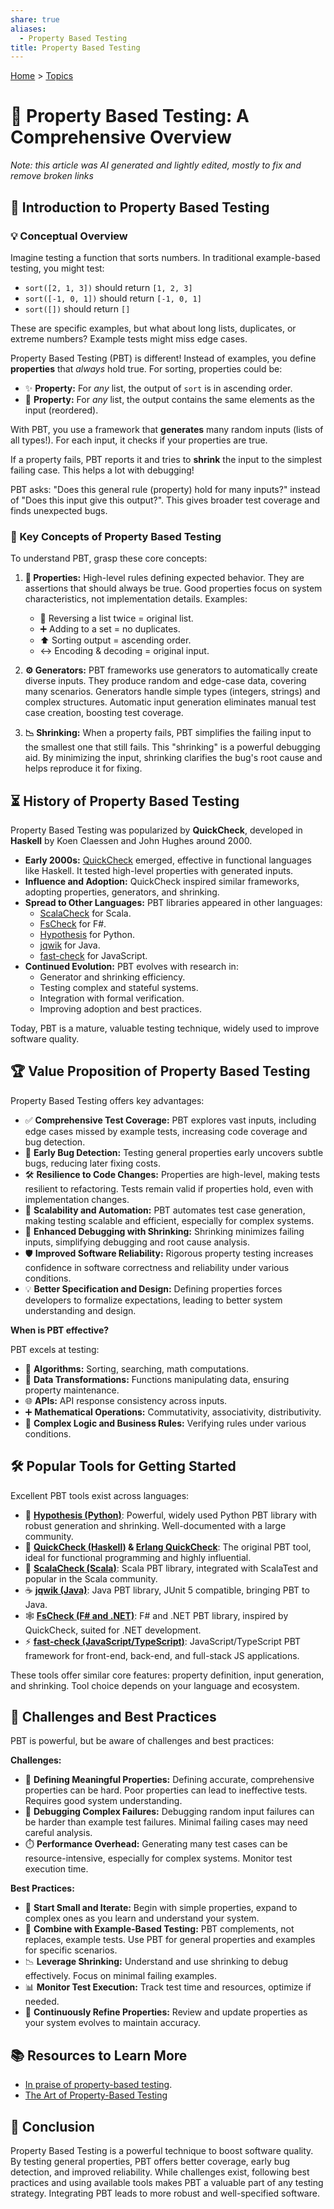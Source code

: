 ```yaml
---
share: true
aliases:
  - Property Based Testing
title: Property Based Testing
---
```

[Home](../index.md) > [Topics](./index.md)  
# 🎉 Property Based Testing: A Comprehensive Overview  
_Note: this article was AI generated and lightly edited, mostly to fix and remove broken links_  
  
## 🤔 Introduction to Property Based Testing  
### 💡 Conceptual Overview  
Imagine testing a function that sorts numbers. In traditional example-based testing, you might test:  
  
  * `sort([2, 1, 3])` should return `[1, 2, 3]`  
  * `sort([-1, 0, 1])` should return `[-1, 0, 1]`  
  * `sort([])` should return `[]`  
  
These are specific examples, but what about long lists, duplicates, or extreme numbers? Example tests might miss edge cases.  
  
Property Based Testing (PBT) is different\! Instead of examples, you define **properties** that *always* hold true. For sorting, properties could be:  
  
  * ✨ **Property:** For *any* list, the output of `sort` is in ascending order.  
  * 🧮 **Property:** For *any* list, the output contains the same elements as the input (reordered).  
  
With PBT, you use a framework that **generates** many random inputs (lists of all types\!). For each input, it checks if your properties are true.  
  
If a property fails, PBT reports it and tries to **shrink** the input to the simplest failing case. This helps a lot with debugging\!  
  
PBT asks: "Does this general rule (property) hold for many inputs?" instead of "Does this input give this output?". This gives broader test coverage and finds unexpected bugs.  
  
### 🔑 Key Concepts of Property Based Testing  
To understand PBT, grasp these core concepts:  
  
1.  **📜 Properties:** High-level rules defining expected behavior. They are assertions that should always be true. Good properties focus on system characteristics, not implementation details. Examples:  
  
      * 🔄 Reversing a list twice = original list.  
      * ➕ Adding to a set = no duplicates.  
      * ⬆️ Sorting output = ascending order.  
      * ↔️ Encoding & decoding = original input.  
  
2.  **⚙️ Generators:** PBT frameworks use generators to automatically create diverse inputs. They produce random and edge-case data, covering many scenarios. Generators handle simple types (integers, strings) and complex structures. Automatic input generation eliminates manual test case creation, boosting test coverage.  
  
3.  **📉 Shrinking:** When a property fails, PBT simplifies the failing input to the smallest one that still fails. This "shrinking" is a powerful debugging aid. By minimizing the input, shrinking clarifies the bug's root cause and helps reproduce it for fixing.  
  
## ⏳ History of Property Based Testing  
Property Based Testing was popularized by **QuickCheck**, developed in **Haskell** by Koen Claessen and John Hughes around 2000.  
  
  * **Early 2000s:** [QuickCheck](https://hackage.haskell.org/package/QuickCheck) emerged, effective in functional languages like Haskell. It tested high-level properties with generated inputs.  
  * **Influence and Adoption:** QuickCheck inspired similar frameworks, adopting properties, generators, and shrinking.  
  * **Spread to Other Languages:** PBT libraries appeared in other languages:  
      * [ScalaCheck](https://www.scalacheck.org) for Scala.  
      * [FsCheck](https://github.com/fscheck/FsCheck) for F\#.  
      * [Hypothesis](https://hypothesis.works/) for Python.  
      * [jqwik](https://github.com/jqwik-team/jqwik) for Java.  
      * [fast-check](https://github.com/dubzzz/fast-check) for JavaScript.  
  * **Continued Evolution:** PBT evolves with research in:  
      * Generator and shrinking efficiency.  
      * Testing complex and stateful systems.  
      * Integration with formal verification.  
      * Improving adoption and best practices.  
  
Today, PBT is a mature, valuable testing technique, widely used to improve software quality.  
  
## 🏆 Value Proposition of Property Based Testing  
Property Based Testing offers key advantages:  
  
  * ✅ **Comprehensive Test Coverage:** PBT explores vast inputs, including edge cases missed by example tests, increasing code coverage and bug detection.  
  * 🐞 **Early Bug Detection:** Testing general properties early uncovers subtle bugs, reducing later fixing costs.  
  * 🛠️ **Resilience to Code Changes:** Properties are high-level, making tests resilient to refactoring. Tests remain valid if properties hold, even with implementation changes.  
  * 🚀 **Scalability and Automation:** PBT automates test case generation, making testing scalable and efficient, especially for complex systems.  
  * 🔎 **Enhanced Debugging with Shrinking:** Shrinking minimizes failing inputs, simplifying debugging and root cause analysis.  
  * 🛡️ **Improved Software Reliability:** Rigorous property testing increases confidence in software correctness and reliability under various conditions.  
  * 💡 **Better Specification and Design:** Defining properties forces developers to formalize expectations, leading to better system understanding and design.  
  
**When is PBT effective?**  
  
PBT excels at testing:  
  
  * 🧮 **Algorithms:** Sorting, searching, math computations.  
  * 🔄 **Data Transformations:** Functions manipulating data, ensuring property maintenance.  
  * 🌐 **APIs:** API response consistency across inputs.  
  * ➕ **Mathematical Operations:** Commutativity, associativity, distributivity.  
  * 💼 **Complex Logic and Business Rules:** Verifying rules under various conditions.  
  
## 🛠️ Popular Tools for Getting Started  
Excellent PBT tools exist across languages:  
  
  * 🐍 **[Hypothesis (Python)](https://hypothesis.works)**: Powerful, widely used Python PBT library with robust generation and shrinking. Well-documented with a large community.  
  * 📜 **[QuickCheck (Haskell)](https://hackage.haskell.org/package/QuickCheck) & [Erlang QuickCheck](https://gist.github.com/efcasado/3df8f3f1e33eaa488019)**: The original PBT tool, ideal for functional programming and highly influential.  
  * 🧰 **[ScalaCheck (Scala)](https://www.scalacheck.org/)**: Scala PBT library, integrated with ScalaTest and popular in the Scala community.  
  * ☕ **[jqwik (Java)](https://github.com/jqwik-team/jqwik)**: Java PBT library, JUnit 5 compatible, bringing PBT to Java.  
  * 🕸️ **[FsCheck (F\# and .NET)](https://github.com/fscheck/FsCheck)**: F\# and .NET PBT library, inspired by QuickCheck, suited for .NET development.  
  * ⚡ **[fast-check (JavaScript/TypeScript)](https://github.com/dubzzz/fast-check)**: JavaScript/TypeScript PBT framework for front-end, back-end, and full-stack JS applications.  
  
These tools offer similar core features: property definition, input generation, and shrinking. Tool choice depends on your language and ecosystem.  
  
## 🚧 Challenges and Best Practices  
PBT is powerful, but be aware of challenges and best practices:  
  
**Challenges:**  
  
  * 🤔 **Defining Meaningful Properties:**  Defining accurate, comprehensive properties can be hard. Poor properties can lead to ineffective tests. Requires good system understanding.  
  * 🐛 **Debugging Complex Failures:** Debugging random input failures can be harder than example test failures. Minimal failing cases may need careful analysis.  
  * ⏱️ **Performance Overhead:** Generating many test cases can be resource-intensive, especially for complex systems. Monitor test execution time.  
  
**Best Practices:**  
  
  * 👶 **Start Small and Iterate:** Begin with simple properties, expand to complex ones as you learn and understand your system.  
  * 🤝 **Combine with Example-Based Testing:** PBT complements, not replaces, example tests. Use PBT for general properties and examples for specific scenarios.  
  * 📉 **Leverage Shrinking:** Understand and use shrinking to debug effectively. Focus on minimal failing examples.  
  * 📊 **Monitor Test Execution:** Track test time and resources, optimize if needed.  
  * 🔄 **Continuously Refine Properties:** Review and update properties as your system evolves to maintain accuracy.  
  
## 📚 Resources to Learn More  
* [In praise of property-based testing](https://increment.com/testing/in-praise-of-property-based-testing).  
* [The Art of Property-Based Testing](https://fsharpforfunandprofit.com/posts/property-based-testing-2/)  
  
## 🎉 Conclusion  
Property Based Testing is a powerful technique to boost software quality. By testing general properties, PBT offers better coverage, early bug detection, and improved reliability. While challenges exist, following best practices and using available tools makes PBT a valuable part of any testing strategy. Integrating PBT leads to more robust and well-specified software.  
